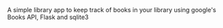 A simple library app to keep track of books in your library using google's Books API, Flask and sqlite3 